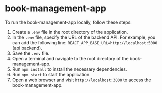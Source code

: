 # book-management-app

To run the book-management-app locally, follow these steps:

1. Create a `.env` file in the root directory of the application.
2. In the `.env` file, specify the URL of the backend API. For example, you can add the following line: `REACT_APP_BASE_URL=http://localhost:5000` (api backend).
3. Save the `.env` file.
4. Open a terminal and navigate to the root directory of the book-management-app.
5. Run `npm install` to install the necessary dependencies.
6. Run `npm start` to start the application.
7. Open a web browser and visit `http://localhost:3000` to access the book-management-app.
